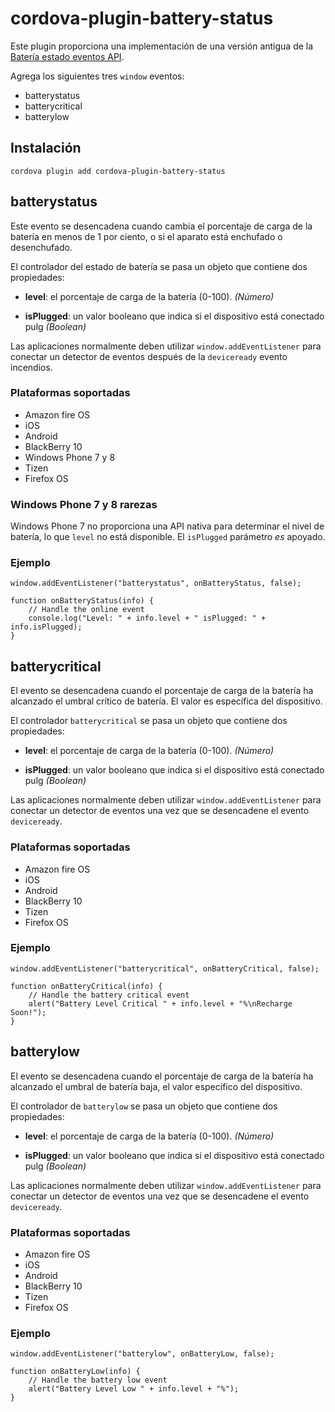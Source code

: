 <!---
    Licensed to the Apache Software Foundation (ASF) under one
    or more contributor license agreements.  See the NOTICE file
    distributed with this work for additional information
    regarding copyright ownership.  The ASF licenses this file
    to you under the Apache License, Version 2.0 (the
    "License"); you may not use this file except in compliance
    with the License.  You may obtain a copy of the License at

      http://www.apache.org/licenses/LICENSE-2.0

    Unless required by applicable law or agreed to in writing,
    software distributed under the License is distributed on an
    "AS IS" BASIS, WITHOUT WARRANTIES OR CONDITIONS OF ANY
    KIND, either express or implied.  See the License for the
    specific language governing permissions and limitations
    under the License.
-->

# cordova-plugin-battery-status

Este plugin proporciona una implementación de una versión antigua de la [Batería estado eventos API][1].

 [1]: http://www.w3.org/TR/2011/WD-battery-status-20110915/

Agrega los siguientes tres `window` eventos:

*   batterystatus
*   batterycritical
*   batterylow

## Instalación

    cordova plugin add cordova-plugin-battery-status
    

## batterystatus

Este evento se desencadena cuando cambia el porcentaje de carga de la batería en menos de 1 por ciento, o si el aparato está enchufado o desenchufado.

El controlador del estado de batería se pasa un objeto que contiene dos propiedades:

*   **level**: el porcentaje de carga de la batería (0-100). *(Número)*

*   **isPlugged**: un valor booleano que indica si el dispositivo está conectado pulg *(Boolean)*

Las aplicaciones normalmente deben utilizar `window.addEventListener` para conectar un detector de eventos después de la `deviceready` evento incendios.

### Plataformas soportadas

*   Amazon fire OS
*   iOS
*   Android
*   BlackBerry 10
*   Windows Phone 7 y 8
*   Tizen
*   Firefox OS

### Windows Phone 7 y 8 rarezas

Windows Phone 7 no proporciona una API nativa para determinar el nivel de batería, lo que `level` no está disponible. El `isPlugged` parámetro *es* apoyado.

### Ejemplo

    window.addEventListener("batterystatus", onBatteryStatus, false);
    
    function onBatteryStatus(info) {
        // Handle the online event
        console.log("Level: " + info.level + " isPlugged: " + info.isPlugged);
    }
    

## batterycritical

El evento se desencadena cuando el porcentaje de carga de la batería ha alcanzado el umbral crítico de batería. El valor es específica del dispositivo.

El controlador `batterycritical` se pasa un objeto que contiene dos propiedades:

*   **level**: el porcentaje de carga de la batería (0-100). *(Número)*

*   **isPlugged**: un valor booleano que indica si el dispositivo está conectado pulg *(Boolean)*

Las aplicaciones normalmente deben utilizar `window.addEventListener` para conectar un detector de eventos una vez que se desencadene el evento `deviceready`.

### Plataformas soportadas

*   Amazon fire OS
*   iOS
*   Android
*   BlackBerry 10
*   Tizen
*   Firefox OS

### Ejemplo

    window.addEventListener("batterycritical", onBatteryCritical, false);
    
    function onBatteryCritical(info) {
        // Handle the battery critical event
        alert("Battery Level Critical " + info.level + "%\nRecharge Soon!");
    }
    

## batterylow

El evento se desencadena cuando el porcentaje de carga de la batería ha alcanzado el umbral de batería baja, el valor específico del dispositivo.

El controlador de `batterylow` se pasa un objeto que contiene dos propiedades:

*   **level**: el porcentaje de carga de la batería (0-100). *(Número)*

*   **isPlugged**: un valor booleano que indica si el dispositivo está conectado pulg *(Boolean)*

Las aplicaciones normalmente deben utilizar `window.addEventListener` para conectar un detector de eventos una vez que se desencadene el evento `deviceready`.

### Plataformas soportadas

*   Amazon fire OS
*   iOS
*   Android
*   BlackBerry 10
*   Tizen
*   Firefox OS

### Ejemplo

    window.addEventListener("batterylow", onBatteryLow, false);
    
    function onBatteryLow(info) {
        // Handle the battery low event
        alert("Battery Level Low " + info.level + "%");
    }
